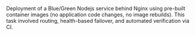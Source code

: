Deployment of  a Blue/Green Nodejs service behind Nginx using pre-built container images (no application code changes, no image rebuilds). This task involved routing, health-based failover, and automated verification via CI.
